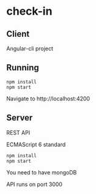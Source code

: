 # check-in
## Client ##

Angular-cli project
## Running ##
```
npm install
npm start
```
Navigate to http://localhost:4200

## Server ##

REST API

ECMAScript 6 standard

```
npm install
npm start
```
You need to have mongoDB

API runs on port 3000